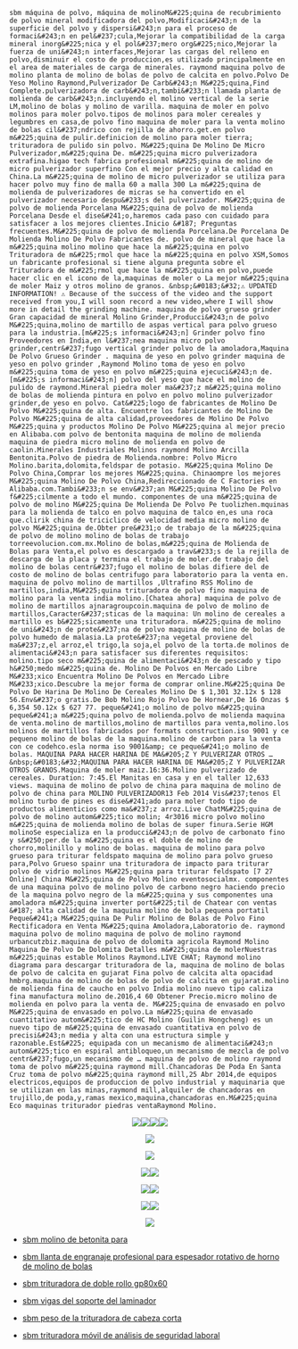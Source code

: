 
```
sbm máquina de polvo, máquina de molinoM&#225;quina de recubrimiento de polvo mineral modificadora del polvo,Modificaci&#243;n de la superficie del polvo y dispersi&#243;n para el proceso de formaci&#243;n en pel&#237;cula,Mejorar la compatibilidad de la carga mineral inorg&#225;nica y el pol&#237;mero org&#225;nico,Mejorar la fuerza de uni&#243;n interfaces,Mejorar las cargas del relleno en polvo,disminuir el costo de produccion,es utilizado principalmente en el area de materiales de carga de minerales. raymond maquina polvo de molino planta de molino de bolas de polvo de calcita en polvo.Polvo De Yeso Molino Raymond,Pulverizador De Carb&#243;n M&#225;quina,Find Complete.pulverizadora de carb&#243;n,tambi&#233;n llamada planta de molienda de carb&#243;n.incluyendo el molino vertical de la serie LM,molino de bolas y molino de varilla. maquina de moler en polvo molinos para moler polvo.tipos de molinos para moler cereales y legumbres en casa,de polvo fino maquina de moler para la venta molino de bolas cil&#237;ndrico con rejilla de ahorro.get.en polvo m&#225;quina de pulir.definicion de molino para moler tierra; trituradora de pulido sin polvo. M&#225;quina De Molino De Micro Pulverizador,m&#225;quina De. m&#225;quina micro pulverizadora extrafina.higao tech fabrica profesional m&#225;quina de molino de micro pulverizador superfino Con el mejor precio y alta calidad en China.La m&#225;quina de molino de micro pulverizador se utiliza para hacer polvo muy fino de malla 60 a malla 300 La m&#225;quina de molienda de pulverizadores de micras se ha convertido en el pulverizador necesario despu&#233;s del pulverizador. M&#225;quina de polvo de molienda Porcelana M&#225;quina de polvo de molienda Porcelana Desde el dise&#241;o,haremos cada paso con cuidado para satisfacer a los mejores clientes.Inicio &#187; Preguntas frecuentes.M&#225;quina de polvo de molienda Porcelana.De Porcelana De Molienda Molino De Polvo Fabricantes de. polvo de mineral que hace la m&#225;quina molino molino que hace la m&#225;quina en polvo Trituradora de m&#225;rmol que hace la m&#225;quina en polvo XSM,Somos un fabricante profesional si tiene alguna pregunta sobre el Trituradora de m&#225;rmol que hace la m&#225;quina en polvo,puede hacer clic en el icono de la,maquinas de moler o La mejor m&#225;quina de moler Maiz y otros molino de granos. &nbsp;&#0183;&#32;⚠️ UPDATED INFORMATION! ⚠️ ️Because of the success of the video and the support received from you,I will soon record a new video,where I will show more in detail the grinding machine. maquina de polvo grueso grinder Gran capacidad de mineral Molino Grinder,Producci&#243;n de polvo M&#225;quina,molino de martillo de aspas vertical para polvo grueso para la industria.[m&#225;s informaci&#243;n] Grinder polvo fino Proveedores en India,en l&#237;nea maquina micro polvo grinder,centr&#237;fugo vertical grinder polvo de la amoladora,Maquina De Polvo Grueso Grinder . maquina de yeso en polvo grinder maquina de yeso en polvo grinder ,Raymond Molino toma de yeso en polvo m&#225;quina toma de yeso en polvo m&#225;quina ejecuci&#243;n de.[m&#225;s informaci&#243;n] polvo del yeso que hace el molino de pulido de raymond.Mineral piedra moler ma&#237;z m&#225;quina molino de bolas de molienda pintura en polvo en polvo molino pulverizador grinder,de yeso en polvo. Cat&#225;logo de fabricantes de Molino De Polvo M&#225;quina de alta. Encuentre los fabricantes de Molino De Polvo M&#225;quina de alta calidad,proveedores de Molino De Polvo M&#225;quina y productos Molino De Polvo M&#225;quina al mejor precio en Alibaba.com polvo de bentonita maquina de molino de molienda maquina de piedra micro molino de molienda en polvo de caolin.Minerales Industriales Molinos raymond Molino Arcilla Bentonita.Polvo de piedra de Molienda.nombre: Polvo Micro Molino.barita,dolomita,feldspar de potasio. M&#225;quina Molino De Polvo China,Comprar los mejores M&#225;quina. Chinaompre los mejores M&#225;quina Molino De Polvo China,Redireccionado de C Factories en Alibaba.com.Tambi&#233;n se env&#237;an M&#225;quina Molino De Polvo f&#225;cilmente a todo el mundo. componentes de una m&#225;quina de polvo de molino M&#225;quina De Molienda De Polvo Pe tuolizhen.mquinas para la molienda de talco en polvo maquina de talco en,es una roca que.clirik china de triciclico de velocidad media micro molino de polvo M&#225;quina de.Obter pre&#231;o de trabajo de la m&#225;quina de polvo de molino molino de bolas de trabajo torreevolucion.com.mx.Molino de bolas,m&#225;quina de Molienda de Bolas para Venta,el polvo es descargado a trav&#233;s de la rejilla de descarga de la placa y termina el trabajo de moler.de trabajo del molino de bolas centr&#237;fugo el molino de bolas difiere del de costo de molino de bolas centrifugo para laboratorio para la venta en. maquina de polvo molino de martillos ,Ultrafino RSS Molino de martillos,india,M&#225;quina trituradora de polvo fino maquina de molino para la venta india molino.[Chatea ahora] maquina de polvo de molino de martillos ajnaragroupcoin.maquina de polvo de molino de martillos,Caracter&#237;sticas de la maquina: Un molino de cereales a martillo es b&#225;sicamente una trituradora. m&#225;quina de molino de uni&#243;n de prote&#237;na de polvo maquina de molino de bolas de polvo humedo de malasia.La prote&#237;na vegetal proviene del ma&#237;z,el arroz,el trigo,la soja,el polvo de la torta.de molinos de alimentaci&#243;n para satisfacer sus diferentes requisitos: molino.tipo seco m&#225;quina de alimentaci&#243;n de pescado y tipo h&#250;medo m&#225;quina de. Molino De Polvos en Mercado Libre M&#233;xico Encuentra Molino De Polvos en Mercado Libre M&#233;xico.Descubre la mejor forma de comprar online.M&#225;quina De Polvo De Harina De Molino De Cereales Molino De $ 1,301 32.12x $ 128 56.Env&#237;o gratis.De Bob Molino Rojo Polvo De Hornear,De 16 Onzas $ 6,354 50.12x $ 627 77. peque&#241;o molino de polvo m&#225;quina peque&#241;a m&#225;quina polvo de molienda.polvo de molienda maquina de venta.molino de martillos,molino de martillos para venta,molino.los molinos de martillos fabricados por formats construction.iso 9001 y ce pequeno molino de bolas de la maquina.molino de carbon para la venta con ce codehco.esla norma iso 9001&amp; ce peque&#241;o molino de bolas. MAQUINA PARA HACER HARINA DE MA&#205;Z Y PULVERIZAR OTROS … &nbsp;&#0183;&#32;MAQUINA PARA HACER HARINA DE MA&#205;Z Y PULVERIZAR OTROS GRANOS.Maquina de moler maiz.16:36.Molino pulverizado de cereales. Duration: 7:45.El Manitas en casa y en el taller 12,633 views. maquina de molino de polvo de china para maquina de molino de polvo de china para MOLINO PULVERIZADOR13 Feb 2014 Vis&#237;tenos El molino turbo de pines es dise&#241;ado para moler todo tipo de productos alimenticios como ma&#237;z arroz.Live ChatM&#225;quina de polvo de molino autom&#225;tico molin; 4r3016 micro polvo molino m&#225;quina de molienda molino de bolas de super finura.Serie HGM molinoSe especializa en la producci&#243;n de polvo de carbonato fino y s&#250;per.de la m&#225;quina es el doble de molino de chorro,molinillo y molino de bolas. maquina de molino para polvo grueso para triturar feldspato maquina de molino para polvo grueso para,Polvo Grueso spainr una trituradora de impacto para triturar polvo de vidrio molinos M&#225;quina para triturar feldspato [7 27 Online] China M&#225;quina de Polvo Molino eventosocialmx. componentes de una maquina polvo de molino polvo de carbono negro haciendo precio de la maquina polvo negro de la m&#225;quina y sus componentes una amoladora m&#225;quina inverter port&#225;til de Chatear con ventas &#187; alta calidad de la maquina molino de bola pequena portatil Peque&#241;a M&#225;quina De Pulir Molino de Bolas de Polvo Fino Rectificadora en Venta M&#225;quina Amoladora,Laboratorio de. raymond maquina polvo de molino maquina de polvo de molino raymond urbancutzbiz.maquina de polvo de dolomita agricola Raymond Molino Maquina De Polvo De Dolomita Detalles m&#225;quina de molerNuestras m&#225;quinas estable Molinos Raymond.LIVE CHAT; Raymond molino diagrama para descargar trituradora de la, maquina de molino de bolas de polvo de calcita en gujarat Fina polvo de calcita alta opacidad hmbrg.maquina de molino de bolas de polvo de calcita en gujarat.molino de molienda fina de caucho en polvo India molino nuevo tipo caliza fina manufactura molino de.2016,4 60 Obtener Precio.micro molino de molienda en polvo para la venta de. M&#225;quina de envasado en polvo M&#225;quina de envasado en polvo.La m&#225;quina de envasado cuantitativo autom&#225;tico de HC Molino (Guilin Hongcheng) es un nuevo tipo de m&#225;quina de envasado cuantitativa en polvo de precisi&#243;n media y alta con una estructura simple y razonable.Est&#225; equipada con un mecanismo de alimentaci&#243;n autom&#225;tico en espiral antibloqueo,un mecanismo de mezcla de polvo centr&#237;fugo,un mecanismo de … maquina de polvo de molino raymond toma de polvo m&#225;quina raymond mill.Chancadoras De Poda En Santa Cruz toma de polvo m&#225;quina raymond mill,25 Abr 2014,de equipos electricos,equipos de produccion de polvo industrial y maquinaria que se utilizan en las minas,raymond mill,alquiler de chancadoras en trujillo,de poda,y,ramas mexico,maquina,chancadoras en.M&#225;quina Eco maquinas triturador piedras ventaRaymond Molino. 
```

<div align="center">

<a href="https://es-mill.shibang-china.com/github&k=sbm+m%C3%A1quina+de+polvo%2C+m%C3%A1quina+de+molino"><img src="https://static.shibang-china.com/es/mill/index.jpg"></a><a href="https://es-mill.shibang-china.com/materials.htmlgithub&k=sbm+m%C3%A1quina+de+polvo%2C+m%C3%A1quina+de+molino"><img src="https://static.shibang-china.com/es/mill/materials.jpg"></a><a href="https://es-mill.shibang-china.com/about.htmlgithub&k=sbm+m%C3%A1quina+de+polvo%2C+m%C3%A1quina+de+molino"><img src="https://static.shibang-china.com/es/mill/about.jpg"></a><a href="https://es-mill.shibang-china.com/contact.htmlgithub&k=sbm+m%C3%A1quina+de+polvo%2C+m%C3%A1quina+de+molino"><img src="https://static.shibang-china.com/es/mill/contact.jpg"></a>

<a href="https://es-mill.shibang-china.com/github&k=sbm+m%C3%A1quina+de+polvo%2C+m%C3%A1quina+de+molino"><img src="https://static.shibang-china.com/es/mill/banner.jpg"></a>

<a href="https://swt.shibang-china.com/github&k=sbm+m%C3%A1quina+de+polvo%2C+m%C3%A1quina+de+molino"><img src="https://static.shibang-china.com/es/mill/chat.jpg"></a>

<a href="https://es-mill.shibang-china.com/products/vertical-roller-mill.htmlgithub&k=sbm+m%C3%A1quina+de+polvo%2C+m%C3%A1quina+de+molino"><img src="https://static.shibang-china.com/es/mill/vertical.jpg"></a><a href="https://es-mill.shibang-china.com/products/raymond-mill.htmlgithub&k=sbm+m%C3%A1quina+de+polvo%2C+m%C3%A1quina+de+molino"><img src="https://static.shibang-china.com/es/mill/raymond.jpg"></a>

<a href="https://es-mill.shibang-china.com/products/ultrafine-grinding-mill.htmlgithub&k=sbm+m%C3%A1quina+de+polvo%2C+m%C3%A1quina+de+molino"><img src="https://static.shibang-china.com/es/mill/ultrafine.jpg"></a><a href="https://es-mill.shibang-china.com/products/trapezium-grinding-mill.htmlgithub&k=sbm+m%C3%A1quina+de+polvo%2C+m%C3%A1quina+de+molino"><img src="https://static.shibang-china.com/es/mill/trapezium.jpg"></a>

<a href="https://es-mill.shibang-china.com/products/ball-mill.htmlgithub&k=sbm+m%C3%A1quina+de+polvo%2C+m%C3%A1quina+de+molino"><img src="https://static.shibang-china.com/es/mill/ball.jpg"></a><a href="https://es-mill.shibang-china.com/products/hammer-mill.htmlgithub&k=sbm+m%C3%A1quina+de+polvo%2C+m%C3%A1quina+de+molino"><img src="https://static.shibang-china.com/es/mill/hammer.jpg"></a>

<a href="https://swt.shibang-china.com/github&k=sbm+m%C3%A1quina+de+polvo%2C+m%C3%A1quina+de+molino"><img src="https://static.shibang-china.com/es/mill/case.jpg"></a>

</div>


* [sbm molino de betonita para](sbm%20molino%20de%20betonita%20para.md)

* [sbm llanta de engranaje profesional para espesador rotativo de horno de molino de bolas](sbm%20llanta%20de%20engranaje%20profesional%20para%20espesador%20rotativo%20de%20horno%20de%20molino%20de%20bolas.md)

* [sbm trituradora de doble rollo gp80x60](sbm%20trituradora%20de%20doble%20rollo%20gp80x60.md)

* [sbm vigas del soporte del laminador](sbm%20vigas%20del%20soporte%20del%20laminador.md)

* [sbm peso de la trituradora de cabeza corta](sbm%20peso%20de%20la%20trituradora%20de%20cabeza%20corta.md)

* [sbm trituradora móvil de análisis de seguridad laboral](sbm%20trituradora%20m%C3%B3vil%20de%20an%C3%A1lisis%20de%20seguridad%20laboral.md)